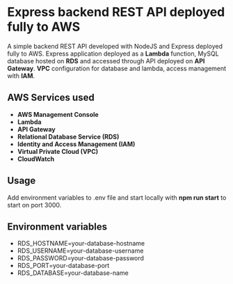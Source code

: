 # Express backend REST API deployed fully to AWS

A simple backend REST API developed with NodeJS and Express deployed fully to AWS. Express application deployed as a **Lambda** function, MySQL database hosted on **RDS** and accessed through API deployed on **API Gateway**. **VPC** configuration for database and lambda, access management with **IAM**.

## AWS Services used
- **AWS Management Console**
- **Lambda**
- **API Gateway**
- **Relational Database Service (RDS)**
- **Identity and Access Management (IAM)**
- **Virtual Private Cloud (VPC)**
- **CloudWatch**

## Usage

Add environment variables to .env file and start locally with **npm run start** to start on port 3000.

## Environment variables
- RDS_HOSTNAME=your-database-hostname
- RDS_USERNAME=your-database-username
- RDS_PASSWORD=your-database-password
- RDS_PORT=your-database-port
- RDS_DATABASE=your-database-name